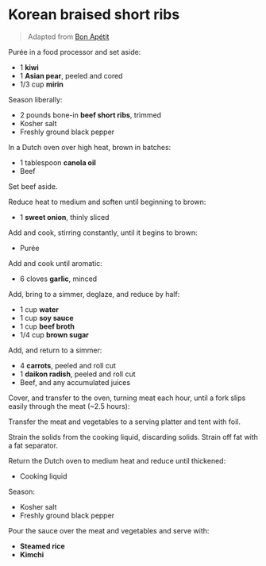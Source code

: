 Korean braised short ribs
=========================

> Adapted from [Bon Apétit](https://www.bonappetit.com/test-kitchen/inside-our-kitchen/article/korean-braised-short-ribs)

Purée in a food processor and set aside:

- 1 **kiwi**
- 1 **Asian pear**, peeled and cored
- 1/3 cup **mirin**

Season liberally:

- 2 pounds bone-in **beef short ribs**, trimmed
- Kosher salt
- Freshly ground black pepper

In a Dutch oven over high heat, brown in batches:

- 1 tablespoon **canola oil**
- Beef

Set beef aside.

Reduce heat to medium and soften until beginning to brown:

- 1 **sweet onion**, thinly sliced

Add and cook, stirring constantly, until it begins to brown:

- Purée

Add and cook until aromatic:

- 6 cloves **garlic**, minced

Add, bring to a simmer, deglaze, and reduce by half:

- 1 cup **water**
- 1 cup **soy sauce**
- 1 cup **beef broth**
- 1/4 cup **brown sugar**

Add, and return to a simmer:

- 4 **carrots**, peeled and roll cut
- 1 **daikon radish**, peeled and roll cut
- Beef, and any accumulated juices

Cover, and transfer to the oven, turning meat each hour, until a fork slips easily through the meat (~2.5 hours):

Transfer the meat and vegetables to a serving platter and tent with foil.

Strain the solids from the cooking liquid, discarding solids. Strain off fat with a fat separator.

Return the Dutch oven to medium heat and reduce until thickened:

- Cooking liquid

Season:

- Kosher salt
- Freshly ground black pepper

Pour the sauce over the meat and vegetables and serve with:

- **Steamed rice**
- **Kimchi**
